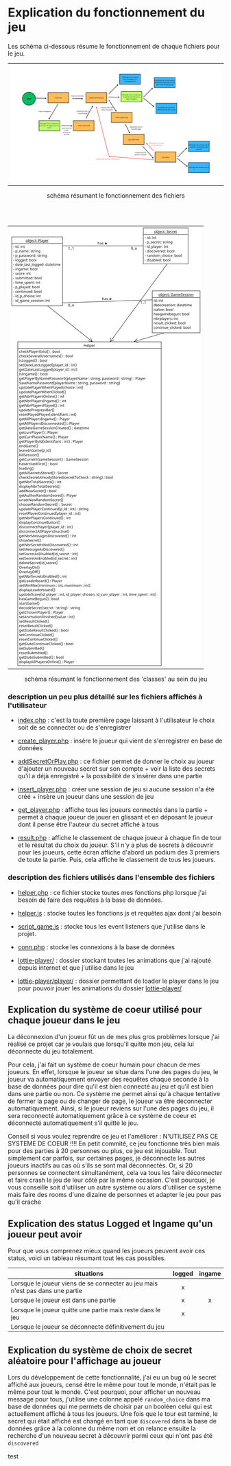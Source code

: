 # Explication du fonctionnement du jeu
Les schéma ci-dessous résume le fonctionnement de chaque fichiers pour le jeu.
<table><tr><td>
    <img src='../images/schema_summary_front.png' alt="schéma qui résume le fonctionnement des fichiers">
</td></tr></table>

<p align="center">schéma résumant le fonctionnement des fichiers</p>

<br>
<br>

<table><tr><td>
    <img src="../images/second_schema.png" alt="schéma qui résume le fonctionnement des 'classes' au sein du jeu">
</td></tr></table>

<p align="center">schéma résumant le fonctionnement des 'classes' au sein du jeu</p>

### description un peu plus détaillé sur les fichiers affichés à l'utilisateur

- [index.php](../php/index.php) : c'est la toute première page laissant à l'utilisateur le choix soit de se connecter ou de s'enregistrer

- [create_player.php](../php/create_player.php) : insère le joueur qui vient de s'enregistrer en base de données

- [addSecretOrPlay.php](../php/addSecretOrPlay.php) : ce fichier permet de donner le choix au joueur d'ajouter un nouveau secret sur son compte + voir la liste des secrets qu'il a déjà enregistré + la possibilité de s'insèrer dans une partie

- [insert_player.php](../php/insert_player.php) : créer une session de jeu si aucune session n'a été créé + insère un joueur dans une session de jeu

- [get_player.php](../php/get_player.php) : affiche tous les joueurs connectés dans la partie + permet à chaque joueur de jouer en glissant et en déposant le joueur dont il pense être l'auteur du secret affiché à tous

- [result.php](../php/result.php) : affiche le classement de chaque joueur à chaque fin de tour et le résultat du choix du joueur. S'il n'y a plus de secrets à découvrir pour les joueurs, cette écran affiche d'abord un podium des 3 premiers de toute la partie. Puis, cela affiche le classement de tous les joueurs.

### description des fichiers utilisés dans l'ensemble des fichiers 
- [helper.php](../php/helper.php) : ce fichier stocke toutes mes fonctions php lorsque j'ai besoin de faire des requêtes à la base de données.

- [helper.js](../js/helper.js) : stocke toutes les fonctions js et requêtes ajax dont j'ai besoin

- [script_game.js](../js/script_game.js) : stocke tous les event listeners que j'utilise dans le projet.

- [conn.php](../php/conn.php) : stocke les connexions à la base de données

- [lottie-player/](../lottie-player/) : dossier stockant toutes les animations que j'ai rajouté depuis internet et que j'utilise dans le jeu

- [lottie-player/player/](../lottie-player/player/) : dossier permettant de loader le player dans le jeu pour pouvoir jouer les animations du dossier [lottie-player/](../lottie-player/)

## Explication du système de coeur utilisé pour chaque joueur dans le jeu
La déconnexion d'un joueur fût un de mes plus gros problèmes lorsque j'ai réalisé ce projet car je voulais que lorsqu'il quitte mon jeu, cela lui déconnecte du jeu totalement.

Pour cela, j'ai fait un système de coeur humain pour chacun de mes joueurs. En effet, lorsque le joueur se situe dans l'une des pages du jeu, le joueur va automatiquement envoyer des requêtes chaque seconde à la base de données pour dire qu'il est bien connecté au jeu et qu'il est bien dans une partie ou non. Ce système me permet ainsi qu'à chaque tentative de fermer la page ou de changer de page, le joueur va être déconnecter automatiquement. Ainsi, si le joueur reviens sur l'une des pages du jeu, il sera reconnecté automatiquement grâce à ce système de coeur et déconnecté automatiquement s'il quitte le jeu.

Conseil si vous voulez reprendre ce jeu et l'améliorer : N'UTILISEZ PAS CE SYSTEME DE COEUR !!!! En petit commité, ce jeu fonctionne très bien mais pour des parties à 20 personnes ou plus, ce jeu est injouable. Tout simplement car parfois, sur certaines pages, je déconnecte les autres joueurs inactifs au cas où s'ils se sont mal déconnectés. Or, si 20 personnes se connectent simultanément, cela va tous les faire déconnecter et faire crash le jeu de leur côté par la même occasion. C'est pourquoi, je vous conseille soit d'utiliser un autre système ou alors d'utiliser ce système mais faire des rooms d'une dizaine de personnes et adapter le jeu pour pas qu'il crache

## Explication des status Logged et Ingame qu'un joueur peut avoir
Pour que vous comprenez mieux quand les joueurs peuvent avoir ces status, voici un tableau résumant tout les cas possibles.

| situations | logged | ingame |
|---|:---:|:---:|
| Lorsque le joueur viens de se connecter au jeu mais n'est pas dans une partie | x |  |
| Lorsque le joueur est dans une partie | x | x |
| Lorsque le joueur quitte une partie mais reste dans le jeu | x |  |
| Lorsque le joueur se déconnecte définitivement du jeu |  |  |


## Explication du système de choix de secret aléatoire pour l'affichage au joueur
Lors du développement de cette fonctionnalité, j'ai eu un bug où le secret affiché aux joueurs, censé être le même pour tout le monde, n'était pas le même pour tout le monde. C'est pourquoi, pour afficher un nouveau message pour tous, j'utilise une colonne appelé `random_choice` dans ma base de données qui me permets de choisir par un booléen celui qui est actuellement affiché à tous les joueurs. Une fois que le tour est terminé, le secret qui était affiché est changé en tant que `discovered` dans la base de données grâce à la colonne du même nom et on relance ensuite la recherche d'un nouveau secret à découvrir parmi ceux qui n'ont pas été `discovered`

test
